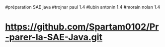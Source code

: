 #préparation SAE java
#trojnar paul 1.4
#lubin antonin 1.4
#morain nolan 1.4
# https://github.com/Spartam0102/Pr-parer-la-SAE-Java.git